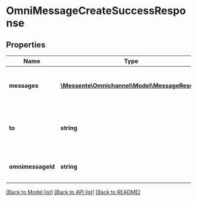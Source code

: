 # OmniMessageCreateSuccessResponse

## Properties
Name | Type | Description | Notes
------------ | ------------- | ------------- | -------------
**messages** | [**\Messente\Omnichannel\Model\MessageResult[]**](MessageResult.md) | List of messages that compose the Omnimessage | [optional] 
**to** | **string** | Recipient phone number in international number format | [optional] 
**omnimessageId** | **string** | Unique identifier for the Omnimessage | [optional] 

[[Back to Model list]](../README.md#documentation-for-models) [[Back to API list]](../README.md#documentation-for-api-endpoints) [[Back to README]](../README.md)


